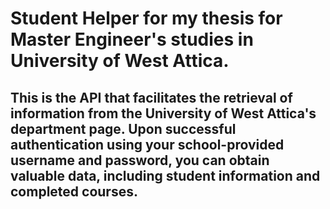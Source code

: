 # Student Helper for my thesis for Master Engineer's studies in University of West Attica.
 
## This is the API that facilitates the retrieval of information from the University of West Attica's department page. Upon successful authentication using your school-provided username and password, you can obtain valuable data, including student information and completed courses.
